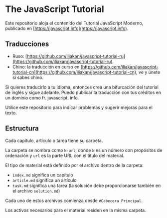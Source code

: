 
# The JavaScript Tutorial

Este repositorio aloja el contenido del Tutorial JavaScript Moderno, publicado en [https://javascript.info](https://javascript.info).

## Traducciones

- Ruso: [https://github.com/iliakan/javascript-tutorial-ru](https://github.com/iliakan/javascript-tutorial-ru).
- Chino: la traducción en curso en [https://github.com/iliakan/javascript-tutorial-cn](https://github.com/iliakan/javascript-tutorial-cn), ve y únete si sabes chino.

Si quieres traducirlo a tu idioma, entonces crea una bifurcación del tutorial de inglés y sigue adelante. Puedo publicar la traducción con tus créditos en un dominio como fr. javascript. info.

Utilice este repositorio para indicar problemas y sugerir mejoras para el texto.

## Estructura

Cada capítulo, artículo o tarea tiene su carpeta.

La carpeta se nombra como `N-url`, donde `N` es un número con propósitos de ordenación y `url` es la parte URL con el título del material.

El tipo de material está definido por el archivo dentro de la carpeta:

  - `index.md` significa un capítulo
  - `article.md` significa un artículo
  - `task.md` significa una tarea (la solución debe proporcionarse también en el archivo `solution.md`)

Cada uno de estos archivos comienza desde `#Cabecera Principal`.

Los activos necesarios para el material residen en la misma carpeta.

